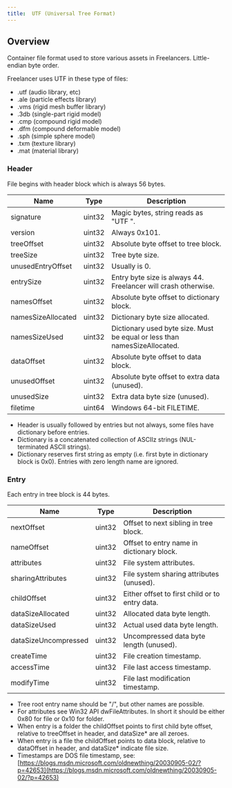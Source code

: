 ```yaml
---
title:  UTF (Universal Tree Format)
---
```


## Overview

Container file format used to store various assets in Freelancers.
Little-endian byte order.

Freelancer uses UTF in these type of files:

- .utf (audio library, etc)
- .ale (particle effects library)
- .vms (rigid mesh buffer library)
- .3db (single-part rigid model)
- .cmp (compound rigid model)
- .dfm (compound deformable model)
- .sph (simple sphere model)
- .txm (texture library)
- .mat (material library)

### Header

File begins with header block which is always 56 bytes.

| Name               | Type   | Description                                                               |
| ------------------ | ------ | ------------------------------------------------------------------------- |
| signature          | uint32 | Magic bytes, string reads as "UTF ".                                      |
| version            | uint32 | Always 0x101.                                                             |
| treeOffset         | uint32 | Absolute byte offset to tree block.                                       |
| treeSize           | uint32 | Tree byte size.                                                           |
| unusedEntryOffset  | uint32 | Usually is 0.                                                             |
| entrySize          | uint32 | Entry byte size is always 44. Freelancer will crash otherwise.            |
| namesOffset        | uint32 | Absolute byte offset to dictionary block.                                 |
| namesSizeAllocated | uint32 | Dictionary byte size allocated.                                           |
| namesSizeUsed      | uint32 | Dictionary used byte size. Must be equal or less than namesSizeAllocated. |
| dataOffset         | uint32 | Absolute byte offset to data block.                                       |
| unusedOffset       | uint32 | Absolute byte offset to extra data (unused).                              |
| unusedSize         | uint32 | Extra data byte size (unused).                                            |
| filetime           | uint64 | Windows 64-bit FILETIME.                                                  |

- Header is usually followed by entries but not always, some files have dictionary before entries.
- Dictionary is a concatenated collection of ASCIIz strings (NUL-terminated ASCII strings).
- Dictionary reserves first string as empty (i.e. first byte in dictionary block is 0x0). Entries with zero length name are ignored.

### Entry

Each entry in tree block is 44 bytes.

| Name                 | Type   | Description                                    |
| -------------------- | ------ | ---------------------------------------------- |
| nextOffset           | uint32 | Offset to next sibling in tree block.          |
| nameOffset           | uint32 | Offset to entry name in dictionary block.      |
| attributes           | uint32 | File system attributes.                        |
| sharingAttributes    | uint32 | File system sharing attributes (unused).       |
| childOffset          | uint32 | Either offset to first child or to entry data. |
| dataSizeAllocated    | uint32 | Allocated data byte length.                    |
| dataSizeUsed         | uint32 | Actual used data byte length.                  |
| dataSizeUncompressed | uint32 | Uncompressed data byte length (unused).        |
| createTime           | uint32 | File creation timestamp.                       |
| accessTime           | uint32 | File last access timestamp.                    |
| modifyTime           | uint32 | File last modification timestamp.              |

- Tree root entry name should be "/", but other names are possible.
- For attributes see Win32 API dwFileAttributes. In short it should be either 0x80 for file or 0x10 for folder.
- When entry is a folder the childOffset points to first child byte offset, relative to treeOffset in header, and dataSize* are all zeroes.
- When entry is a file the childOffset points to data block, relative to dataOffset in header, and dataSize* indicate file size.
- Timestamps are DOS file timestamp, see: [https://blogs.msdn.microsoft.com/oldnewthing/20030905-02/?p=42653](https://blogs.msdn.microsoft.com/oldnewthing/20030905-02/?p=42653)
